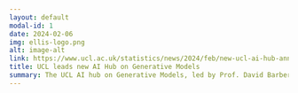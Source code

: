 ```yaml
---
layout: default
modal-id: 1
date: 2024-02-06
img: ellis-logo.png
alt: image-alt
link: https://www.ucl.ac.uk/statistics/news/2024/feb/new-ucl-ai-hub-announced-part-ps80-million-boost-ai-research
title: UCL leads new AI Hub on Generative Models
summary: The UCL AI hub on Generative Models, led by Prof. David Barber, will develop tools to help build responsible generative models. The hub brings together a team from across the UK, including researchers from Cambridge, Oxford, Edinburgh, Cardiff, Manchester, Imperial, Surrey and UCL.
---
```




